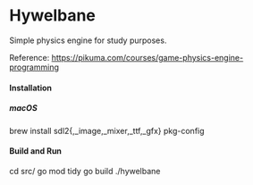 # Hywelbane

Simple physics engine for study purposes.

Reference: https://pikuma.com/courses/game-physics-engine-programming

#### Installation

##### macOS

brew install sdl2{,_image,_mixer,_ttf,_gfx} pkg-config

#### Build and Run

cd src/
go mod tidy
go build
./hywelbane
